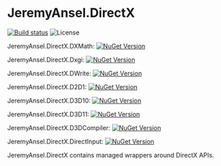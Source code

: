 # JeremyAnsel.DirectX

[![Build status](https://ci.appveyor.com/api/projects/status/yfmo38px022n20ux/branch/master?svg=true)](https://ci.appveyor.com/project/JeremyAnsel/jeremyansel-directx/branch/master)
![License](https://img.shields.io/github/license/JeremyAnsel/JeremyAnsel.DirectX)

JeremyAnsel.DirectX.DXMath:
[![NuGet Version](https://img.shields.io/nuget/v/JeremyAnsel.DirectX.DXMath)](https://www.nuget.org/packages/JeremyAnsel.DirectX.DXMath)

JeremyAnsel.DirectX.Dxgi:
[![NuGet Version](https://img.shields.io/nuget/v/JeremyAnsel.DirectX.Dxgi)](https://www.nuget.org/packages/JeremyAnsel.DirectX.Dxgi)

JeremyAnsel.DirectX.DWrite:
[![NuGet Version](https://img.shields.io/nuget/v/JeremyAnsel.DirectX.DWrite)](https://www.nuget.org/packages/JeremyAnsel.DirectX.DWrite)

JeremyAnsel.DirectX.D2D1:
[![NuGet Version](https://img.shields.io/nuget/v/JeremyAnsel.DirectX.D2D1)](https://www.nuget.org/packages/JeremyAnsel.DirectX.D2D1)

JeremyAnsel.DirectX.D3D10:
[![NuGet Version](https://img.shields.io/nuget/v/JeremyAnsel.DirectX.D3D10)](https://www.nuget.org/packages/JeremyAnsel.DirectX.D3D10)

JeremyAnsel.DirectX.D3D11:
[![NuGet Version](https://img.shields.io/nuget/v/JeremyAnsel.DirectX.D3D11)](https://www.nuget.org/packages/JeremyAnsel.DirectX.D3D11)

JeremyAnsel.DirectX.D3DCompiler:
[![NuGet Version](https://img.shields.io/nuget/v/JeremyAnsel.DirectX.D3DCompiler)](https://www.nuget.org/packages/JeremyAnsel.DirectX.D3DCompiler)

JeremyAnsel.DirectX.DirectInput:
[![NuGet Version](https://img.shields.io/nuget/v/JeremyAnsel.DirectX.DirectInput)](https://www.nuget.org/packages/JeremyAnsel.DirectX.DirectInput)

JeremyAnsel.DirectX contains managed wrappers around DirectX APIs.

